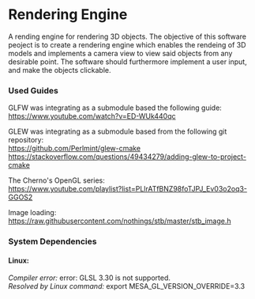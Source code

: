 # Rendering Engine
A rending engine for rendering 3D objects. The objective of this software peoject is to create a rendering engine which enables the rendeing of 3D models and implements a camera view to view said objects from any desirable point. The software should furthermore implement a user input, and make the objects clickable.

### Used Guides
GLFW was integrating as a submodule based the following guide:   
https://www.youtube.com/watch?v=ED-WUk440qc   

GLEW was integrating as a submodule based from the following git repository:   
https://github.com/Perlmint/glew-cmake   
https://stackoverflow.com/questions/49434279/adding-glew-to-project-cmake   

The Cherno's OpenGL series:   
https://www.youtube.com/playlist?list=PLlrATfBNZ98foTJPJ_Ev03o2oq3-GGOS2   

Image loading:   
https://raw.githubusercontent.com/nothings/stb/master/stb_image.h   

### System Dependencies
#### Linux:   
*Compiler error:* error: GLSL 3.30 is not supported.   
*Resolved by Linux command:* export MESA_GL_VERSION_OVERRIDE=3.3   
